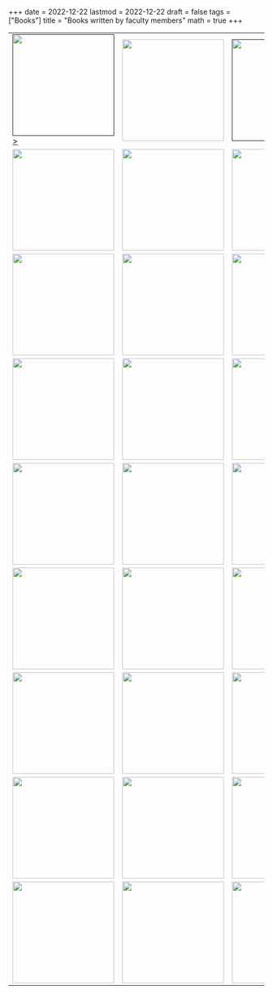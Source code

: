 +++
date      = 2022-12-22
lastmod   = 2022-12-22
draft     = false
tags      = ["Books"]
title     = "Books written by faculty members"
math      = true
+++



<table>
  <tr>
    <td><a href=""><img src="https://librosaccesoabierto.uptc.edu.co/public/presses/1/submission_202_187_coverImage_es_ES_t.jpg"  width="200">></a></td>    
    <td><a href="https://matematicas.netlify.app/publication/2022-08-15_analisis_historico_necesidades_agua.md/"><img src="https://simehbucket.s3.amazonaws.com/images/eb99f18bd6fd3173a377c82e1225924c-medium.jpg"  width="200"></a></td>
    <td><a href=""><img src="https://simehbucket.s3.amazonaws.com/images/eb99f18bd6fd3173a377c82e1225024a-medium.jpg"  width="200"></a></td>    
  </tr>
  <tr>
    <td><img src="https://simehbucket.s3.amazonaws.com/images/eb99f18bd6fd3173a377c82e120882d6-medium.jpg"  width="200"></td>
    <td><img src="https://www.uniboyaca.edu.co/sites/default/files/2022-10/Web_Desercion.png"  width="200"></td>
    <td><img src="https://simehbucket.s3.amazonaws.com/images/8c5810c736a643c7fff63847eb317f76-medium.jpg"  width="200"></td>    
  </tr>
  <tr>
    <td><img src="https://simehbucket.s3.amazonaws.com/images/43150080ba262e4ec25b05d90e7ff11c-medium.jpg"  width="200"></td>
    <td><img src="https://simehbucket.s3.amazonaws.com/images/43150080ba262e4ec25b05d90e897853-medium.jpg"  width="200"></td>
    <td><img src="https://simehbucket.s3.amazonaws.com/images/7a665c7977e7b9df2eee119f35d5bef9-medium.jpg"  width="200"></td>
  </tr>
  <tr>
    <td><img src="https://simehbucket.s3.amazonaws.com/images/7a665c7977e7b9df2eee119f35ce433c-medium.jpg"  width="200"></td>
    <td><img src="https://simehbucket.s3.amazonaws.com/images/7a665c7977e7b9df2eee119f3591a9ff-medium.jpg"  width="200"></td>
    <td><img src="https://simehbucket.s3.amazonaws.com/images/98b57847595e03aa1146031f8e175771-medium.jpg"  width="200"></td>
  </tr>
  <tr>
    <td><img src="https://www.redbooks.com.co/wp-content/uploads/2021/05/UPTC_128.jpg"  width="200"></td>
    <td><img src="https://simehbucket.s3.amazonaws.com/images/ecbf39cc05c48884b1f7d533b116b9dc-medium.jpg"  width="200"></td>
    <td><img src="https://simehbucket.s3.amazonaws.com/images/ecbf39cc05c48884b1f7d533b115ef50-medium.jpg"  width="200"></td>    
  </tr>
  <tr>
    <td><img src="https://simehbucket.s3.amazonaws.com/images/523c1d5ee7c38c0eb8aac7b18cbbb072-medium.jpg"  width="200"></td>
    <td><img src="https://media.springernature.com/w184/springer-static/cover/book/978-3-030-53378-6.jpg?as=webp"  width="200"></td>
    <td><img src="https://simehbucket.s3.amazonaws.com/images/ecbf39cc05c48884b1f7d533b17beba6-medium.jpg"  width="200"></td>
  </tr>
  <tr>
    <td><img src="https://simehbucket.s3.amazonaws.com/images/a43a8974b98583f5163181f5fd64e0c3-medium.jpg"  width="200"></td>
    <td><img src="https://uptc.metalibros.org/public/presses/1/submission_116_89_coverImage_es_ES_t.jpg"  width="200"></td>
    <td><img src="https://simehbucket.s3.amazonaws.com/images/ecbf39cc05c48884b1f7d533b11185f8-medium.jpg"  width="200"></td>
  </tr>
  <tr>
    <td><img src="https://simehbucket.s3.amazonaws.com/images/a43a8974b98583f5163181f5fd8d9678-medium.jpg"  width="200"></td>
    <td><img src="https://simehbucket.s3.amazonaws.com/images/a43a8974b98583f5163181f5fd22179a-medium.jpg"  width="200"></td>
    <td><img src="https://uptc.metalibros.org/public/presses/1/submission_40_24_coverImage_es_ES_t.jpg"  width="200"></td>
  </tr>
    <tr>
    <td><img src=""  width="200"></td>    
    <td><img src=""  width="200"></td>
    <td><img src=""  width="200"></td>
  </tr>
  
</table>

